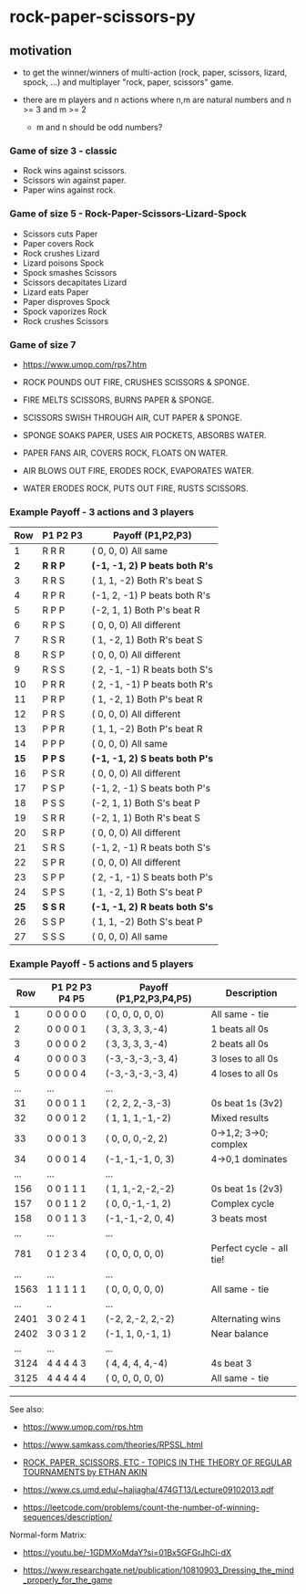 # rock-paper-scissors-py

## motivation

- to get the winner/winners of multi-action (rock, paper, scissors, lizard, spock, ...) and multiplayer "rock, paper, scissors" game.

- there are m players and n actions where n,m are natural numbers and n >= 3 and m >= 2

  - m and n should be odd numbers?

### Game of size 3 - classic

- Rock wins against scissors.
- Scissors win against paper.
- Paper wins against rock.

### Game of size 5 - Rock-Paper-Scissors-Lizard-Spock

- Scissors cuts Paper
- Paper covers Rock
- Rock crushes Lizard
- Lizard poisons Spock
- Spock smashes Scissors
- Scissors decapitates Lizard
- Lizard eats Paper
- Paper disproves Spock
- Spock vaporizes Rock
- Rock crushes Scissors

### Game of size 7

- https://www.umop.com/rps7.htm

- ROCK POUNDS OUT FIRE, CRUSHES SCISSORS & SPONGE.
- FIRE MELTS SCISSORS, BURNS PAPER & SPONGE.
- SCISSORS SWISH THROUGH AIR, CUT PAPER & SPONGE.
- SPONGE SOAKS PAPER, USES AIR POCKETS, ABSORBS WATER.
- PAPER FANS AIR, COVERS ROCK, FLOATS ON WATER.
- AIR BLOWS OUT FIRE, ERODES ROCK, EVAPORATES WATER.
- WATER ERODES ROCK, PUTS OUT FIRE, RUSTS SCISSORS.

### Example Payoff - 3 actions and 3 players

| Row    | P1 P2 P3  | Payoff (P1,P2,P3)                |
| ------ | --------- | -------------------------------- |
| 1      | R R R     | ( 0, 0, 0) All same              |
| **2**  | **R R P** | **(-1, -1, 2) P beats both R's** |
| 3      | R R S     | ( 1, 1, -2) Both R's beat S      |
| 4      | R P R     | (-1, 2, -1) P beats both R's     |
| 5      | R P P     | (-2, 1, 1) Both P's beat R       |
| 6      | R P S     | ( 0, 0, 0) All different         |
| 7      | R S R     | ( 1, -2, 1) Both R's beat S      |
| 8      | R S P     | ( 0, 0, 0) All different         |
| 9      | R S S     | ( 2, -1, -1) R beats both S's    |
| 10     | P R R     | ( 2, -1, -1) P beats both R's    |
| 11     | P R P     | ( 1, -2, 1) Both P's beat R      |
| 12     | P R S     | ( 0, 0, 0) All different         |
| 13     | P P R     | ( 1, 1, -2) Both P's beat R      |
| 14     | P P P     | ( 0, 0, 0) All same              |
| **15** | **P P S** | **(-1, -1, 2) S beats both P's** |
| 16     | P S R     | ( 0, 0, 0) All different         |
| 17     | P S P     | (-1, 2, -1) S beats both P's     |
| 18     | P S S     | (-2, 1, 1) Both S's beat P       |
| 19     | S R R     | (-2, 1, 1) Both R's beat S       |
| 20     | S R P     | ( 0, 0, 0) All different         |
| 21     | S R S     | (-1, 2, -1) R beats both S's     |
| 22     | S P R     | ( 0, 0, 0) All different         |
| 23     | S P P     | ( 2, -1, -1) S beats both P's    |
| 24     | S P S     | ( 1, -2, 1) Both S's beat P      |
| **25** | **S S R** | **(-1, -1, 2) R beats both S's** |
| 26     | S S P     | ( 1, 1, -2) Both S's beat P      |
| 27     | S S S     | ( 0, 0, 0) All same              |

### Example Payoff - 5 actions and 5 players

| Row  | P1 P2 P3 P4 P5 | Payoff (P1,P2,P3,P4,P5) | Description              |
| ---- | -------------- | ----------------------- | ------------------------ |
| 1    | 0 0 0 0 0      | ( 0, 0, 0, 0, 0)        | All same - tie           |
| 2    | 0 0 0 0 1      | ( 3, 3, 3, 3,-4)        | 1 beats all 0s           |
| 3    | 0 0 0 0 2      | ( 3, 3, 3, 3,-4)        | 2 beats all 0s           |
| 4    | 0 0 0 0 3      | (-3,-3,-3,-3, 4)        | 3 loses to all 0s        |
| 5    | 0 0 0 0 4      | (-3,-3,-3,-3, 4)        | 4 loses to all 0s        |
| ...  | ...            | ...                     |
| 31   | 0 0 0 1 1      | ( 2, 2, 2,-3,-3)        | 0s beat 1s (3v2)         |
| 32   | 0 0 0 1 2      | ( 1, 1, 1,-1,-2)        | Mixed results            |
| 33   | 0 0 0 1 3      | ( 0, 0, 0,-2, 2)        | 0→1,2; 3→0; complex      |
| 34   | 0 0 0 1 4      | (-1,-1,-1, 0, 3)        | 4→0,1 dominates          |
| ...  | ...            | ...                     |
| 156  | 0 0 1 1 1      | ( 1, 1,-2,-2,-2)        | 0s beat 1s (2v3)         |
| 157  | 0 0 1 1 2      | ( 0, 0,-1,-1, 2)        | Complex cycle            |
| 158  | 0 0 1 1 3      | (-1,-1,-2, 0, 4)        | 3 beats most             |
| ...  | ...            | ...                     |
| 781  | 0 1 2 3 4      | ( 0, 0, 0, 0, 0)        | Perfect cycle - all tie! |
| ...  | ...            | ...                     |
| 1563 | 1 1 1 1 1      | ( 0, 0, 0, 0, 0)        | All same - tie           |
| ...  | ..             | ...                     |
| 2401 | 3 0 2 4 1      | (-2, 2,-2, 2,-2)        | Alternating wins         |
| 2402 | 3 0 3 1 2      | (-1, 1, 0,-1, 1)        | Near balance             |
| ...  | ...            | ...                     |
| 3124 | 4 4 4 4 3      | ( 4, 4, 4, 4,-4)        | 4s beat 3                |
| 3125 | 4 4 4 4 4      | ( 0, 0, 0, 0, 0)        | All same - tie           |

---

See also:

- https://www.umop.com/rps.htm

- https://www.samkass.com/theories/RPSSL.html

- [ROCK, PAPER, SCISSORS, ETC - TOPICS IN THE THEORY OF REGULAR TOURNAMENTS by ETHAN AKIN](https://arxiv.org/pdf/1806.11241)

- https://www.cs.umd.edu/~hajiagha/474GT13/Lecture09102013.pdf

- https://leetcode.com/problems/count-the-number-of-winning-sequences/description/

Normal-form Matrix:

- https://youtu.be/-1GDMXoMdaY?si=01Bx5GFGrJhCi-dX

- https://www.researchgate.net/publication/10810903_Dressing_the_mind_properly_for_the_game
